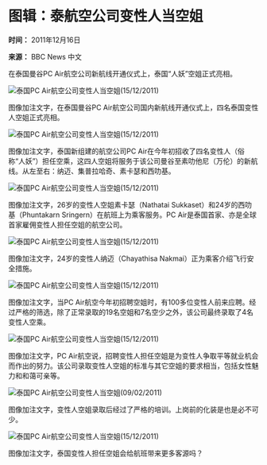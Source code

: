 # 图辑：泰航空公司变性人当空姐

**时间：** 2011年12月16日

**来源：** BBC News 中文

在泰国曼谷PC Air航空公司新航线开通仪式上，泰国“人妖”空姐正式亮相。

![泰国PC Air航空公司变性人当空姐(15/12/2011)](https://ichef.bbci.co.uk/ace/ws/640/amz/worldservice/live/assets/images/2011/12/16/111216021731_pcair976x_01_ap.jpg.webp)

图像加注文字，在泰国曼谷PC Air航空公司国内新航线开通仪式上，四名泰国变性人空姐正式亮相。

![泰国PC Air航空公司变性人当空姐(15/12/2011)](https://ichef.bbci.co.uk/ace/ws/640/amz/worldservice/live/assets/images/2011/12/16/111216022020_pcair976x_03_ap.jpg.webp)

图像加注文字，泰国新组建的航空公司PC Air在今年初招收了四名变性人（俗称“人妖”）担任空乘，这四人空姐将服务于该公司曼谷至素叻他尼（万伦）的新航线。从左至右：纳迈、集普拉哈奇、素卡瑟和西叻基。

![泰国PC Air航空公司变性人当空姐(15/12/2011)](https://ichef.bbci.co.uk/ace/ws/640/amz/worldservice/live/assets/images/2011/12/16/111216021837_pcair976x_02_reuters.jpg.webp)

图像加注文字，26岁的变性人空姐素卡瑟（Nathatai Sukkaset）和24岁的西叻基（Phuntakarn Sringern）在航班上为乘客服务。PC Air是泰国首家、亦是全球首家雇佣变性人担任空姐的航空公司。

![泰国PC Air航空公司变性人当空姐(15/12/2011)](https://ichef.bbci.co.uk/ace/ws/640/amz/worldservice/live/assets/images/2011/12/16/111216022059_pcair976x_04_ap.jpg.webp)

图像加注文字，24岁的变性人纳迈（Chayathisa Nakmai）正为乘客介绍飞行安全措施。

![泰国PC Air航空公司变性人当空姐(15/12/2011)](https://ichef.bbci.co.uk/ace/ws/640/amz/worldservice/live/assets/images/2011/12/16/111216022342_pcair976x_06_reuters.jpg.webp)

图像加注文字，当PC Air航空今年初招聘空姐时，有100多位变性人前来应聘。经过严格的筛选，除了正常录取的19名空姐和7名空少之外，该公司最终录取了4名变性人空乘。

![泰国PC Air航空公司变性人当空姐(15/12/2011)](https://ichef.bbci.co.uk/ace/ws/640/amz/worldservice/live/assets/images/2011/12/16/111216022203_pcair976x_05_reuters.jpg.webp)

图像加注文字，PC Air航空说，招聘变性人担任空姐是为变性人争取平等就业机会而作出的努力。该公司录取变性人空姐的标准与其它空姐的要求相当，包括女性魅力和和蔼可亲等。

![泰国PC Air航空公司变性人当空姐(09/02/2011)](https://ichef.bbci.co.uk/ace/ws/640/amz/worldservice/live/assets/images/2011/12/16/111216023535_pcair976x_07_reuters.jpg.webp)

图像加注文字，变性人空姐录取后经过了严格的培训。上岗前的化装是也是必不可少。

![泰国PC Air航空公司变性人当空姐(15/12/2011)](https://ichef.bbci.co.uk/ace/ws/640/amz/worldservice/live/assets/images/2011/12/16/111216023809_pcair976x_08_reuters.jpg.webp)

图像加注文字，泰国变性人担任空姐会给航班带来更多客源吗？